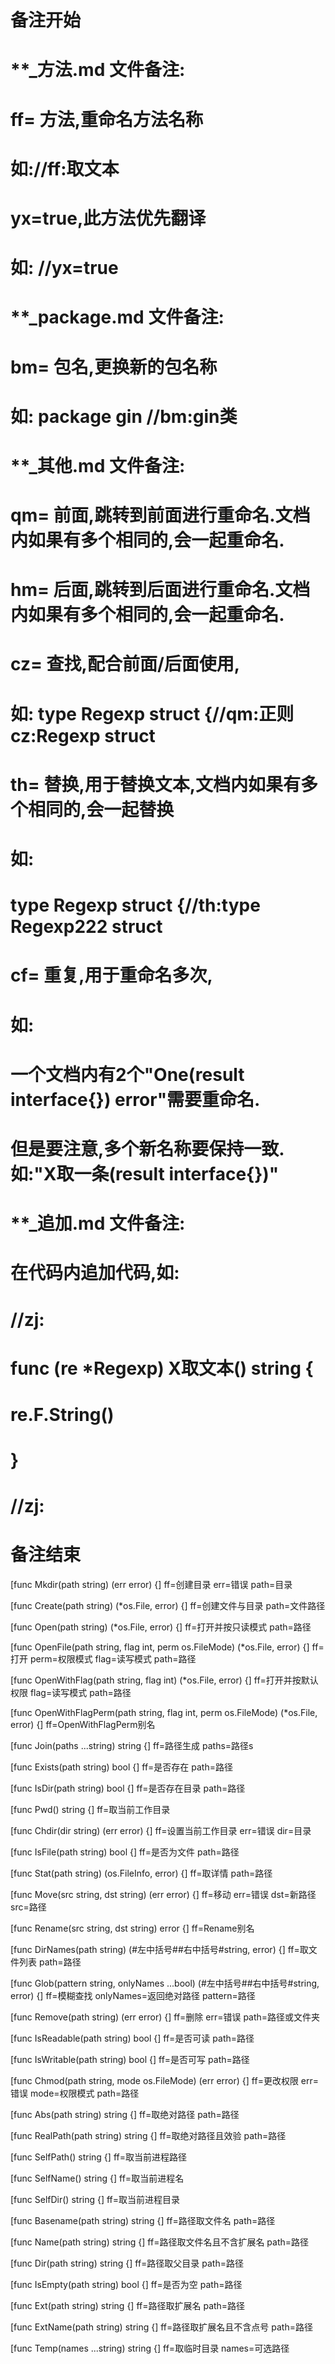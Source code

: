 # 备注开始
# **_方法.md 文件备注:
# ff= 方法,重命名方法名称
# 如://ff:取文本
#
# yx=true,此方法优先翻译
# 如: //yx=true

# **_package.md 文件备注:
# bm= 包名,更换新的包名称 
# 如: package gin //bm:gin类

# **_其他.md 文件备注:
# qm= 前面,跳转到前面进行重命名.文档内如果有多个相同的,会一起重命名.
# hm= 后面,跳转到后面进行重命名.文档内如果有多个相同的,会一起重命名.
# cz= 查找,配合前面/后面使用,
# 如: type Regexp struct {//qm:正则 cz:Regexp struct
#
# th= 替换,用于替换文本,文档内如果有多个相同的,会一起替换
# 如:
# type Regexp struct {//th:type Regexp222 struct
#
# cf= 重复,用于重命名多次,
# 如: 
# 一个文档内有2个"One(result interface{}) error"需要重命名.
# 但是要注意,多个新名称要保持一致. 如:"X取一条(result interface{})"

# **_追加.md 文件备注:
# 在代码内追加代码,如:
# //zj:
# func (re *Regexp) X取文本() string { 
# re.F.String()
# }
# //zj:
# 备注结束

[func Mkdir(path string) (err error) {]
ff=创建目录
err=错误
path=目录

[func Create(path string) (*os.File, error) {]
ff=创建文件与目录
path=文件路径

[func Open(path string) (*os.File, error) {]
ff=打开并按只读模式
path=路径

[func OpenFile(path string, flag int, perm os.FileMode) (*os.File, error) {]
ff=打开
perm=权限模式
flag=读写模式
path=路径

[func OpenWithFlag(path string, flag int) (*os.File, error) {]
ff=打开并按默认权限
flag=读写模式
path=路径

[func OpenWithFlagPerm(path string, flag int, perm os.FileMode) (*os.File, error) {]
ff=OpenWithFlagPerm别名

[func Join(paths ...string) string {]
ff=路径生成
paths=路径s

[func Exists(path string) bool {]
ff=是否存在
path=路径

[func IsDir(path string) bool {]
ff=是否存在目录
path=路径

[func Pwd() string {]
ff=取当前工作目录

[func Chdir(dir string) (err error) {]
ff=设置当前工作目录
err=错误
dir=目录

[func IsFile(path string) bool {]
ff=是否为文件
path=路径

[func Stat(path string) (os.FileInfo, error) {]
ff=取详情
path=路径

[func Move(src string, dst string) (err error) {]
ff=移动
err=错误
dst=新路径
src=路径

[func Rename(src string, dst string) error {]
ff=Rename别名

[func DirNames(path string) (#左中括号##右中括号#string, error) {]
ff=取文件列表
path=路径

[func Glob(pattern string, onlyNames ...bool) (#左中括号##右中括号#string, error) {]
ff=模糊查找
onlyNames=返回绝对路径
pattern=路径

[func Remove(path string) (err error) {]
ff=删除
err=错误
path=路径或文件夹

[func IsReadable(path string) bool {]
ff=是否可读
path=路径

[func IsWritable(path string) bool {]
ff=是否可写
path=路径

[func Chmod(path string, mode os.FileMode) (err error) {]
ff=更改权限
err=错误
mode=权限模式
path=路径

[func Abs(path string) string {]
ff=取绝对路径
path=路径

[func RealPath(path string) string {]
ff=取绝对路径且效验
path=路径

[func SelfPath() string {]
ff=取当前进程路径

[func SelfName() string {]
ff=取当前进程名

[func SelfDir() string {]
ff=取当前进程目录

[func Basename(path string) string {]
ff=路径取文件名
path=路径

[func Name(path string) string {]
ff=路径取文件名且不含扩展名
path=路径

[func Dir(path string) string {]
ff=路径取父目录
path=路径

[func IsEmpty(path string) bool {]
ff=是否为空
path=路径

[func Ext(path string) string {]
ff=路径取扩展名
path=路径

[func ExtName(path string) string {]
ff=路径取扩展名且不含点号
path=路径

[func Temp(names ...string) string {]
ff=取临时目录
names=可选路径
